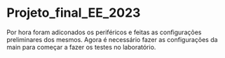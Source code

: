 # Projeto_final_EE_2023

Por hora foram adiconados os periféricos e feitas as configurações preliminares dos mesmos.
Agora é necessário fazer as configurações da main para começar a fazer os testes no laboratório.
